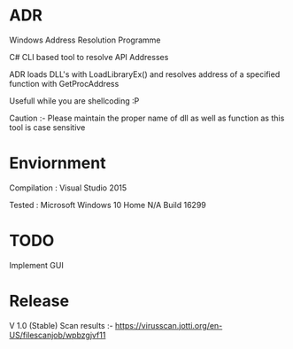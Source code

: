 # ADR
Windows Address Resolution Programme 

C# CLI based tool to resolve API Addresses 

ADR loads DLL's with LoadLibraryEx() and resolves address of a specified function with GetProcAddress

Usefull while you are shellcoding :P 

Caution :- Please maintain the proper name of dll as well as function as this tool is case sensitive 

# Enviornment 

Compilation : Visual Studio 2015 

Tested :  Microsoft Windows 10 Home N/A Build 16299


# TODO 

Implement GUI


# Release 

V 1.0 (Stable)
Scan results :- https://virusscan.jotti.org/en-US/filescanjob/wpbzgjvf11

